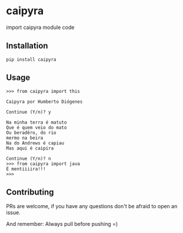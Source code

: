# caipyra
import caipyra module code

## Installation
```
pip install caipyra
```

## Usage

```
>>> from caipyra import this

Caipyra por Humberto Diógenes

Continue (Y/n)? y

Na minha terra é matuto
Que é quem veio do mato
Ou beradêro, do rio
mermo na beira
Na do Andrews é capiau
Mas aqui é caipira

Continue (Y/n)? n
>>> from caipyra import java
É mentiiiira!!!
>>>
```

## Contributing
PRs are welcome, if you have any questions don't be afraid to open an issue.

And remember: Always pull before pushing =)
